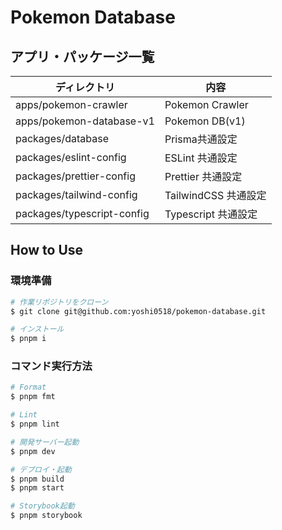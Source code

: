 # Pokemon Database

## アプリ・パッケージ一覧

| ディレクトリ               | 内容                 |
| -------------------------- | -------------------- |
| apps/pokemon-crawler       | Pokemon Crawler      |
| apps/pokemon-database-v1   | Pokemon DB(v1)       |
| packages/database          | Prisma共通設定       |
| packages/eslint-config     | ESLint 共通設定      |
| packages/prettier-config   | Prettier 共通設定    |
| packages/tailwind-config   | TailwindCSS 共通設定 |
| packages/typescript-config | Typescript 共通設定  |

## How to Use

### 環境準備

```bash
# 作業リポジトリをクローン
$ git clone git@github.com:yoshi0518/pokemon-database.git

# インストール
$ pnpm i
```

### コマンド実行方法

```bash
# Format
$ pnpm fmt

# Lint
$ pnpm lint

# 開発サーバー起動
$ pnpm dev

# デプロイ・起動
$ pnpm build
$ pnpm start

# Storybook起動
$ pnpm storybook
```

